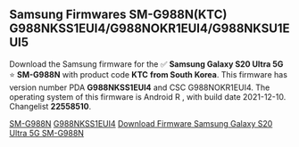 <h2>Samsung Firmwares SM-G988N(KTC) G988NKSS1EUI4/G988NOKR1EUI4/G988NKSU1EUI5</h2>
Download the Samsung firmware for the ✅ <strong>Samsung Galaxy S20 Ultra 5G </strong> ⭐ <strong>SM-G988N</strong> with product code <strong>KTC</strong> <strong> from South Korea</strong>. This firmware has version number PDA <strong>G988NKSS1EUI4</strong> and CSC G988NOKR1EUI4. The operating system of this firmware is Android R , with build date 2021-12-10. Changelist <strong>22558510</strong>.


[SM-G988N](https://samfirm.shop/samsung/model/SM-G988N)
[G988NKSS1EUI4](https://samfirm.shop/samsung/pda/G988NKSS1EUI4)
[Download Firmware Samsung Galaxy S20 Ultra 5G SM-G988N](https://samfirm.shop/samsung/firmware/481717)
